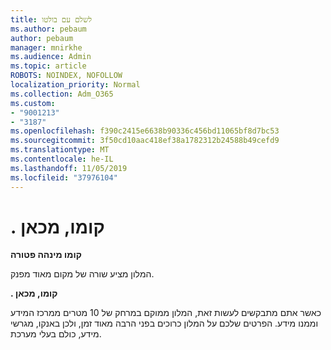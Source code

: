```yaml
---
title: לשלם עם בולטו
ms.author: pebaum
author: pebaum
manager: mnirkhe
ms.audience: Admin
ms.topic: article
ROBOTS: NOINDEX, NOFOLLOW
localization_priority: Normal
ms.collection: Adm_O365
ms.custom:
- "9001213"
- "3187"
ms.openlocfilehash: f390c2415e6638b90336c456bd11065bf8d7bc53
ms.sourcegitcommit: 3f50cd10aac418ef38a1782312b24588b49cefd9
ms.translationtype: MT
ms.contentlocale: he-IL
ms.lasthandoff: 11/05/2019
ms.locfileid: "37976104"
---
```

# <a name="como-pagar-com-boleto"></a>. קומו, מכאן

**קומו מינהה פטורה**

המלון מציע שורה של מקום מאוד מפנק.

**. קומו, מכאן**

כאשר אתם מתבקשים לעשות זאת, המלון ממוקם במרחק של 10 מטרים ממרכז המידע וממנו מידע. הפרטים שלכם על המלון כרוכים בפני הרבה מאוד זמן, ולכן באנקו, מגרשי מידע, כולם בעלי מערכת. 